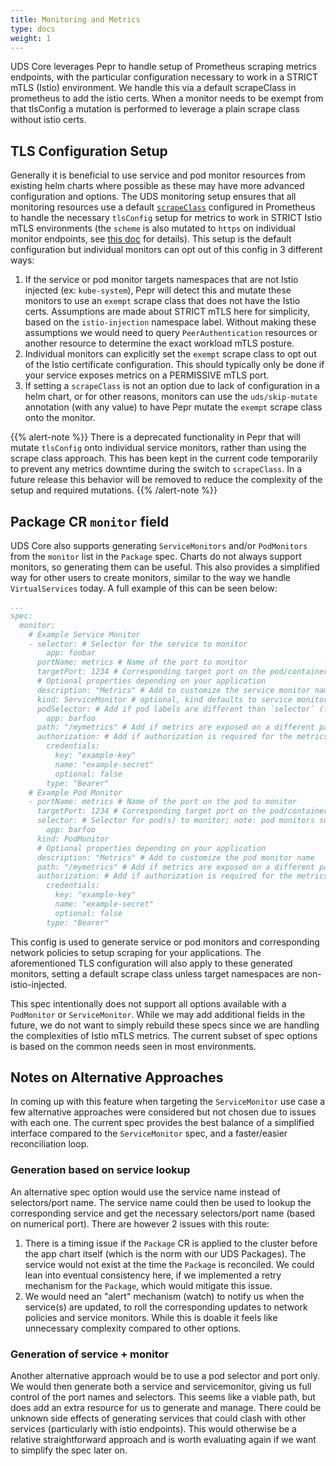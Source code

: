 ```yaml
---
title: Monitoring and Metrics
type: docs
weight: 1
---
```


UDS Core leverages Pepr to handle setup of Prometheus scraping metrics endpoints, with the particular configuration necessary to work in a STRICT mTLS (Istio) environment. We handle this via a default scrapeClass in prometheus to add the istio certs. When a monitor needs to be exempt from that tlsConfig a mutation is performed to leverage a plain scrape class without istio certs.

## TLS Configuration Setup

Generally it is beneficial to use service and pod monitor resources from existing helm charts where possible as these may have more advanced configuration and options. The UDS monitoring setup ensures that all monitoring resources use a default [`scrapeClass`](https://github.com/prometheus-operator/prometheus-operator/blob/v0.75.1/Documentation/api.md#monitoring.coreos.com/v1.ScrapeClass) configured in Prometheus to handle the necessary `tlsConfig` setup for metrics to work in STRICT Istio mTLS environments (the `scheme` is also mutated to `https` on individual monitor endpoints, see [this doc](https://istio.io/latest/docs/ops/integrations/prometheus/#tls-settings) for details). This setup is the default configuration but individual monitors can opt out of this config in 3 different ways:

1. If the service or pod monitor targets namespaces that are not Istio injected (ex: `kube-system`), Pepr will detect this and mutate these monitors to use an `exempt` scrape class that does not have the Istio certs. Assumptions are made about STRICT mTLS here for simplicity, based on the `istio-injection` namespace label. Without making these assumptions we would need to query `PeerAuthentication` resources or another resource to determine the exact workload mTLS posture.
1. Individual monitors can explicitly set the `exempt` scrape class to opt out of the Istio certificate configuration. This should typically only be done if your service exposes metrics on a PERMISSIVE mTLS port.
1. If setting a `scrapeClass` is not an option due to lack of configuration in a helm chart, or for other reasons, monitors can use the `uds/skip-mutate` annotation (with any value) to have Pepr mutate the `exempt` scrape class onto the monitor.

{{% alert-note %}}
There is a deprecated functionality in Pepr that will mutate `tlsConfig` onto individual service monitors, rather than using the scrape class approach. This has been kept in the current code temporarily to prevent any metrics downtime during the switch to `scrapeClass`. In a future release this behavior will be removed to reduce the complexity of the setup and required mutations.
{{% /alert-note %}}

## Package CR `monitor` field

UDS Core also supports generating `ServiceMonitors` and/or `PodMonitors` from the `monitor` list in the `Package` spec. Charts do not always support monitors, so generating them can be useful. This also provides a simplified way for other users to create monitors, similar to the way we handle `VirtualServices` today. A full example of this can be seen below:

```yaml
...
spec:
  monitor:
    # Example Service Monitor
    - selector: # Selector for the service to monitor
        app: foobar
      portName: metrics # Name of the port to monitor
      targetPort: 1234 # Corresponding target port on the pod/container (for network policy)
      # Optional properties depending on your application
      description: "Metrics" # Add to customize the service monitor name
      kind: ServiceMonitor # optional, kind defaults to service monitor if not specified. PodMonitor is the other valid option.
      podSelector: # Add if pod labels are different than `selector` (for network policy)
        app: barfoo
      path: "/mymetrics" # Add if metrics are exposed on a different path than "/metrics"
      authorization: # Add if authorization is required for the metrics endpoint
        credentials:
          key: "example-key"
          name: "example-secret"
          optional: false
        type: "Bearer"
    # Example Pod Monitor
    - portName: metrics # Name of the port on the pod to monitor
      targetPort: 1234 # Corresponding target port on the pod/container (for network policy)
      selector: # Selector for pod(s) to monitor; note: pod monitors support `podSelector` as well, both options behave the same
        app: barfoo
      kind: PodMonitor
      # Optional properties depending on your application
      description: "Metrics" # Add to customize the pod monitor name
      path: "/mymetrics" # Add if metrics are exposed on a different path than "/metrics"
      authorization: # Add if authorization is required for the metrics endpoint
        credentials:
          key: "example-key"
          name: "example-secret"
          optional: false
        type: "Bearer"
```

This config is used to generate service or pod monitors and corresponding network policies to setup scraping for your applications. The aforementioned TLS configuration will also apply to these generated monitors, setting a default scrape class unless target namespaces are non-istio-injected.

This spec intentionally does not support all options available with a `PodMonitor` or `ServiceMonitor`. While we may add additional fields in the future, we do not want to simply rebuild these specs since we are handling the complexities of Istio mTLS metrics. The current subset of spec options is based on the common needs seen in most environments.

## Notes on Alternative Approaches

In coming up with this feature when targeting the `ServiceMonitor` use case a few alternative approaches were considered but not chosen due to issues with each one. The current spec provides the best balance of a simplified interface compared to the `ServiceMonitor` spec, and a faster/easier reconciliation loop.

### Generation based on service lookup

An alternative spec option would use the service name instead of selectors/port name. The service name could then be used to lookup the corresponding service and get the necessary selectors/port name (based on numerical port). There are however 2 issues with this route:

1. There is a timing issue if the `Package` CR is applied to the cluster before the app chart itself (which is the norm with our UDS Packages). The service would not exist at the time the `Package` is reconciled. We could lean into eventual consistency here, if we implemented a retry mechanism for the `Package`, which would mitigate this issue.
2. We would need an "alert" mechanism (watch) to notify us when the service(s) are updated, to roll the corresponding updates to network policies and service monitors. While this is doable it feels like unnecessary complexity compared to other options.

### Generation of service + monitor

Another alternative approach would be to use a pod selector and port only. We would then generate both a service and servicemonitor, giving us full control of the port names and selectors. This seems like a viable path, but does add an extra resource for us to generate and manage. There could be unknown side effects of generating services that could clash with other services (particularly with istio endpoints). This would otherwise be a relative straightforward approach and is worth evaluating again if we want to simplify the spec later on.
